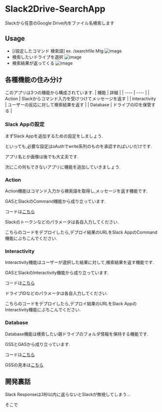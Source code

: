 # Slack2Drive-SearchApp
Slackから任意のGoogle Drive内をファイル名検索します

## Usage
- [/設定したコマンド 検索語] ex. /searchfile Mtg
![image](https://user-images.githubusercontent.com/66460987/150640809-b4d6caf9-6dfd-400c-89c4-183c87143b2f.png)
- 検索したいドライブを選択
![image](https://user-images.githubusercontent.com/66460987/150640860-625d7333-c4c2-4c67-959c-1cad92d061ca.png)
- 検索結果が返ってくる
![image](https://user-images.githubusercontent.com/66460987/150640888-bade8568-58b8-460e-91fa-05e574d87946.png)


## 各種機能の住み分け
このアプリは3つの機能から構成されています.
|  機能  |  詳細  |
| ---- | ---- |
|  Action  |  Slackからコマンド入力を受けつけてメッセージを返す  |
|  Interactivity  |  ユーザーの反応に対して検索結果を返す  |
|  Database  |  ドライブのIDを保管する  |

### Slack Appの設定
まずSlack Appを追加するための設定をしましょう.

といっても,必要な設定はoAuthでwrite系列のものを承認すればいいだけです.

アプリ名とか画像は後でも大丈夫です.


次にこの何もできないアプリに機能を追加していきましょう.

### Action
Action機能はコマンド入力から検索語を取得し,メッセージを返す機能です.

GASとSlackのCommand機能から成り立っています.

コードは[こちら](https://script.google.com/d/15BldR3e3o8bHdVeRu7ueptC7WNIcT5NCb0YsiVMIamFYcH3W3Ag8dukO/edit?usp=sharing)

Slackのトークンなどのパラメータは各自入力してください.


こちらのコードをデプロイしたら,デプロイ結果のURLをSlack AppのCommand機能にぶちこんでください.

### Interactivity 
Interactivity機能はユーザーが選択した結果に対して,検索結果を返す機能です.

GASとSlackのInteractivity機能から成り立っています.

コードは[こちら](https://script.google.com/d/15XgMnegyG55S3RcQzG8_tBG_lo99wo773VO6iFpaxu4RJlISiPDomCmw/edit?usp=sharing)

ドライブIDなどのパラメータは各自入力してください.


こちらのコードをデプロイしたら,デプロイ結果のURLをSlack AppのInteractivity機能にぶちこんでください.

### Database

Database機能は検索したい親ドライブのフォルダ情報を保持する機能です.

GSSとGASから成り立っています.

コードは[こちら](https://script.google.com/d/1N9M9dWRuqNX400utN-oI1mo6qWoPmTxgEp4iMRo4MX0E-Jx5WmbQGSfH/edit?usp=sharing)


GSSの見本は[こちら](https://docs.google.com/spreadsheets/d/1Yt9vkDL40wPo6evmBiG6vphEMnUFUAotZv1Vsz-ceiU/edit?usp=sharing)

## 開発裏話
Slack Responseは3秒以内に返らないとSlackが無視してしまう...

そこで
